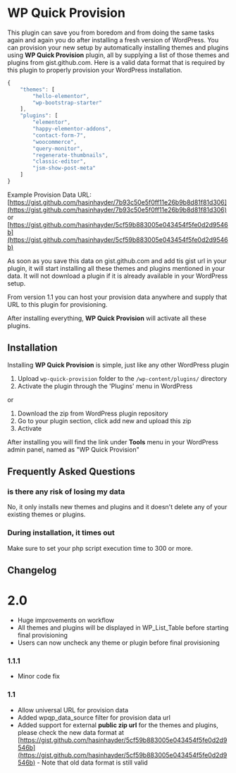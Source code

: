 # WP Quick Provision 

This plugin can save you from boredom and from doing the same tasks again and again you do after installing a fresh version of WordPress. You can provision your new setup by automatically installing themes and plugins using **WP Quick Provision** plugin, all by supplying a list of those themes and plugins from gist.github.com. Here is a valid data format that is required by this plugin to properly provision your WordPress installation.

```js
{
    "themes": [
        "hello-elementor",
        "wp-bootstrap-starter"
    ],
    "plugins": [
        "elementor",
        "happy-elementor-addons",
        "contact-form-7",
        "woocommerce",
        "query-monitor",
        "regenerate-thumbnails",
        "classic-editor",
        "jsm-show-post-meta"
    ]
}
```

Example Provision Data URL: [https://gist.github.com/hasinhayder/7b93c50e5f0ff11e26b9b8d81f81d306](https://gist.github.com/hasinhayder/7b93c50e5f0ff11e26b9b8d81f81d306) or [https://gist.github.com/hasinhayder/5cf59b883005e043454f5fe0d2d9546b](https://gist.github.com/hasinhayder/5cf59b883005e043454f5fe0d2d9546b)

As soon as you save this data on gist.github.com and add tis gist url in your plugin, it will start installing all these themes and plugins mentioned in your data. It will not download a plugin if it is already available in your WordPress setup.

From version 1.1 you can host your provision data anywhere and supply that URL to this plugin for provisioning.

After installing everything, **WP Quick Provision** will activate all these plugins.


## Installation 

Installing **WP Quick Provision** is simple, just like any other WordPress plugin

1. Upload `wp-quick-provision` folder to the `/wp-content/plugins/` directory
2. Activate the plugin through the 'Plugins' menu in WordPress

or

1. Download the zip from WordPress plugin repository
2. Go to your plugin section, click add new and upload this zip
3. Activate

After installing you will find the link under **Tools** menu in your WordPress admin panel, named as "WP Quick Provision"

## Frequently Asked Questions

### is there any risk of losing my data 

No, it only installs new themes and plugins and it doesn't delete any of your existing themes or plugins.

### During installation, it times out 

Make sure to set your php script execution time to 300 or more.

## Changelog 

# 2.0
* Huge improvements on workflow
* All themes and plugins will be displayed in WP_List_Table before starting final provisioning
* Users can now uncheck any theme or plugin before final provisioning

### 1.1.1 
* Minor code fix

### 1.1 
* Allow universal URL for provision data
* Added wpqp_data_source filter for provision data url
* Added support for external **public zip url** for the themes and plugins, please check the new data format at [https://gist.github.com/hasinhayder/5cf59b883005e043454f5fe0d2d9546b](https://gist.github.com/hasinhayder/5cf59b883005e043454f5fe0d2d9546b) - Note that old data format is still valid